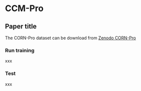 # CCM-Pro
## Paper title

The CORN-Pro dataset can be download from [Zenodo CORN-Pro](https://doi.org/10.5281/zenodo.14263883)

### Run training
xxx

### Test
xxx
